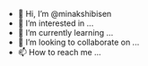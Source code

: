 - 👋 Hi, I’m @minakshibisen
- 👀 I’m interested in ...
- 🌱 I’m currently learning ...
- 💞️ I’m looking to collaborate on ...
- 📫 How to reach me ...

<!---
minakshibisen/minakshibisen is a ✨ special ✨ repository because its `README.md` (this file) appears on your GitHub profile.
You can click the Preview link to take a look at your changes.
--->
